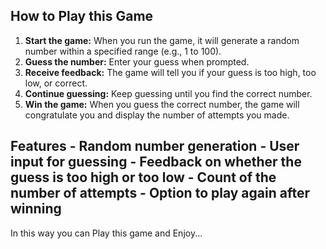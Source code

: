 ## How to Play this Game
1. **Start the game:** When you run the game, it will generate a random number within a specified range (e.g., 1 to 100).
2. **Guess the number:** Enter your guess when prompted.
3. **Receive feedback:** The game will tell you if your guess is too high, too low, or correct.
4. **Continue guessing:** Keep guessing until you find the correct number.
5. **Win the game:** When you guess the correct number, the game will congratulate you and display the number of attempts you made.
## Features - Random number generation - User input for guessing - Feedback on whether the guess is too high or too low - Count of the number of attempts - Option to play again after winning
In this way you can Play this game and Enjoy...
